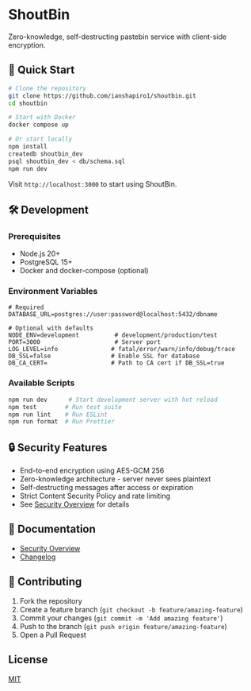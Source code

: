 # ShoutBin

Zero-knowledge, self-destructing pastebin service with client-side encryption.

## 🚀 Quick Start

```bash
# Clone the repository
git clone https://github.com/ianshapiro1/shoutbin.git
cd shoutbin

# Start with Docker
docker compose up

# Or start locally
npm install
createdb shoutbin_dev
psql shoutbin_dev < db/schema.sql
npm run dev
```

Visit `http://localhost:3000` to start using ShoutBin.

## 🛠 Development

### Prerequisites

- Node.js 20+
- PostgreSQL 15+
- Docker and docker-compose (optional)

### Environment Variables

```env
# Required
DATABASE_URL=postgres://user:password@localhost:5432/dbname

# Optional with defaults
NODE_ENV=development          # development/production/test
PORT=3000                     # Server port
LOG_LEVEL=info               # fatal/error/warn/info/debug/trace
DB_SSL=false                 # Enable SSL for database
DB_CA_CERT=                  # Path to CA cert if DB_SSL=true
```

### Available Scripts

```bash
npm run dev      # Start development server with hot reload
npm test        # Run test suite
npm run lint    # Run ESLint
npm run format  # Run Prettier
```

## 🔒 Security Features

- End-to-end encryption using AES-GCM 256
- Zero-knowledge architecture - server never sees plaintext
- Self-destructing messages after access or expiration
- Strict Content Security Policy and rate limiting
- See [Security Overview](docs/SECURITY.md) for details

## 📝 Documentation

- [Security Overview](docs/SECURITY.md)
- [Changelog](CHANGELOG.md)

## 🤝 Contributing

1. Fork the repository
2. Create a feature branch (`git checkout -b feature/amazing-feature`)
3. Commit your changes (`git commit -m 'Add amazing feature'`)
4. Push to the branch (`git push origin feature/amazing-feature`)
5. Open a Pull Request

## License

[MIT](LICENSE)  